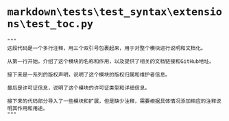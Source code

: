# `markdown\tests\test_syntax\extensions\test_toc.py`

```
"""
这段代码是一个多行注释，用三个双引号包裹起来，用于对整个模块进行说明和文档化。

从第一行开始，介绍了这个模块的名称和作用，以及提供了相关的文档链接和GitHub地址。

接下来是一系列的版权声明，说明了这个模块的版权归属和维护者信息。

最后是许可证信息，说明了这个模块的许可证类型和详细信息。

接下来的代码部分导入了一些模块和扩展，但是缺少注释，需要根据具体情况添加相应的注释说明其作用和用途。
"""
```
